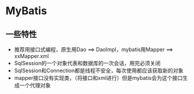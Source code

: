 # MyBatis

## 一些特性

- 推荐用接口式编程，原生用Dao ==> DaoImpl，mybatis用Mapper ==> xxMapper.xml
- SqlSession的一个对象代表和数据库的一次会话，用完必须关闭
- SqlSession和Connection都是线程不安全，每次使用都应该获取新的对象
- mapper接口没有实现类，（将接口和xml进行）但是mybatis会为这个接口生成一个代理对象
